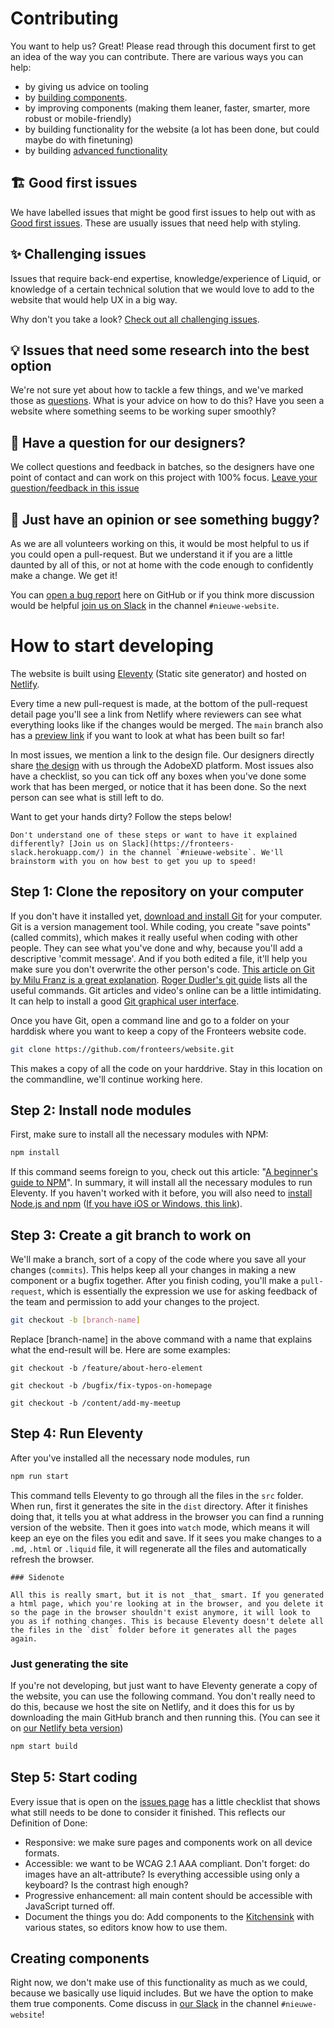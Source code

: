 # Contributing

You want to help us? Great! Please read through this document first to get an idea of the way you can contribute. There are various ways you can help:

- by giving us advice on tooling
- by  [building components](https://github.com/fronteers/website/issues?q=is%3Aissue+component+is%3Aopen).
- by improving components (making them leaner, faster, smarter, more robust or mobile-friendly)
- by building functionality for the website (a lot has been done, but could maybe do with finetuning)
- by building [advanced functionality](https://github.com/fronteers/website/issues?q=is%3Aissue+is%3Aopen+label%3Achallenge)

## 🏗 Good first issues

We have labelled issues that might be good first issues to help out with as [Good first issues](https://github.com/fronteers/website/issues?q=is%3Aissue+is%3Aopen+label%3A%22good+first+issue%22).
These are usually issues that need help with styling. 

## ✨ Challenging issues

Issues that require back-end expertise, knowledge/experience of Liquid, or knowledge of a certain technical solution that we would love to add to the website that would help UX in a big way.

Why don't you take a look? [Check out all challenging issues](https://github.com/fronteers/website/issues?q=is%3Aissue+is%3Aopen+label%3Achallenge).

## 💡 Issues that need some research into the best option

We're not sure yet about how to tackle a few things, and we've marked those as [questions](https://github.com/fronteers/website/issues?q=is%3Aissue+is%3Aopen+label%3Aquestion). What is your advice on how to do this? Have you seen a website where something seems to be working super smoothly? 

## 🤔 Have a question for our designers?

We collect questions and feedback in batches, so the designers have one point of contact and can work on this project with 100% focus. [Leave your question/feedback in this issue](https://github.com/fronteers/website/issues/79)

## 🐛 Just have an opinion or see something buggy?

As we are all volunteers working on this, it would be most helpful to us if you could open a pull-request. But we understand it if you are a little daunted by all of this, or not at home with the code enough to confidently make a change. We get it!

You can [open a bug report](https://github.com/fronteers/website/issues/new?assignees=&labels=&template=bug_report.md&title=🐛) here on GitHub
or if you think more discussion would be helpful [join us on Slack](https://fronteers-slack.herokuapp.com/) in the channel `#nieuwe-website`.

# How to start developing

The website is built using [Eleventy](https://www.11ty.dev/) (Static site generator) and hosted on [Netlify](https://www.netlify.com/). 

Every time a new pull-request is made, at the bottom of the pull-request detail page you'll see a link from Netlify where reviewers can see what everything looks like if the changes would be merged. The `main` branch also has a [preview link](https://fronteers-beta.netlify.app/) if you want to look at what has been built so far!

In most issues, we mention a link to the design file. Our designers directly share [the design](https://xd.adobe.com/view/bd533314-bf05-4cbe-b634-499f8f25dbbc-e800/grid) with us through the AdobeXD platform. 
Most issues also have a checklist, so you can tick off any boxes when you've done some work that has been merged, or notice that it has been done. So the next person can see what is still left to do.

Want to get your hands dirty? Follow the steps below!

    Don't understand one of these steps or want to have it explained differently? [Join us on Slack](https://fronteers-slack.herokuapp.com/) in the channel `#nieuwe-website`. We'll brainstorm with you on how best to get you up to speed! 

## Step 1: Clone the repository on your computer

If you don't have it installed yet, [download and install Git](https://git-scm.com/downloads) for your computer.
Git is a version management tool. While coding, you create "save points" (called commits), which makes it really useful when coding with other people. They can see what you've done and why, because you'll add a descriptive 'commit message'. And if you both edited a file, it'll help you make sure you don't overwrite the other person's code. [This article on Git by Milu Franz is a great explanation](https://dev.to/milu_franz/git-explained-the-basics-igc). [Roger Dudler's git guide](https://rogerdudler.github.io/git-guide/) lists all the useful commands.
Git articles and video's online can be a little intimidating. It can help to install a good [Git graphical user interface](https://git-scm.com/downloads/guis).

Once you have Git, open a command line and go to a folder on your harddisk where you want to keep a copy of the Fronteers website code.

```bash
git clone https://github.com/fronteers/website.git
```

This makes a copy of all the code on your harddrive. Stay in this location on the commandline, we'll continue working here.

## Step 2: Install node modules

First, make sure to install all the necessary modules with NPM:

```bash
npm install
```

If this command seems foreign to you, check out this article: "[A beginner's guide to NPM](https://www.stackchief.com/tutorials/A%20Beginner%27s%20Guide%20to%20NPM)". In summary, it will install all the necessary modules to run Eleventy.
If you haven't worked with it before, you will also need to [install Node.js and npm](https://docs.npmjs.com/downloading-and-installing-node-js-and-npm#using-a-node-installer-to-install-nodejs-and-npm) ([If you have iOS or Windows, this link](https://nodejs.org/en/download/)).

## Step 3: Create a git branch to work on

We'll make a branch, sort of a copy of the code where you save all your changes (`commits`). This helps keep all your changes in making a new component or a bugfix together. After you finish coding, you'll make a `pull-request`, which is essentially the expression we use for asking feedback of the team and permission to add your changes to the project.

```bash
git checkout -b [branch-name]
```

Replace [branch-name] in the above command with a name that explains what the end-result will be. Here are some examples:
```
git checkout -b /feature/about-hero-element

git checkout -b /bugfix/fix-typos-on-homepage

git checkout -b /content/add-my-meetup
``` 

## Step 4: Run Eleventy

After you've installed all the necessary node modules, run

```bash
npm run start
```

This command tells Eleventy to go through all the files in the `src` folder. When run, first it generates the site in the `dist` directory. After it finishes doing that, it tells you at what address in the browser you can find a running version of the website. Then it goes into `watch` mode, which means it will keep an eye on the files you edit and save. If it sees you make changes to a `.md`, `.html` or `.liquid` file, it will regenerate all the files and automatically refresh the browser.

    ### Sidenote

    All this is really smart, but it is not _that_ smart. If you generated a html page, which you're looking at in the browser, and you delete it so the page in the browser shouldn't exist anymore, it will look to you as if nothing changes. This is because Eleventy doesn't delete all the files in the `dist` folder before it generates all the pages again. 

### Just generating the site

If you're not developing, but just want to have Eleventy generate a copy of the website, you can use the following command. 
You don't really need to do this, because we host the site on Netlify, and it does this for us by downloading the main GitHub branch and then running this. (You can see it on [our Netlify beta version](https://fronteers-beta.netlify.app/))

```bash
npm start build
```

## Step 5: Start coding

Every issue that is open on the [issues page](https://github.com/fronteers/website/issues) has a little checklist that shows what still needs to be done to consider it finished. This reflects our Definition of Done:

- Responsive: we make sure pages and components work on all device formats.
- Accessible: we want to be WCAG 2.1 AAA compliant. Don't forget: do images have an alt-attribute? Is everything accessible using only a keyboard? Is the contrast high enough?
- Progressive enhancement: all main content should be accessible with JavaScript turned off.
- Document the things you do: Add components to the [Kitchensink](https://fronteers-beta.netlify.app/nl/kitchensink/) with various states, so editors know how to use them.

## Creating components

Right now, we don't make use of this functionality as much as we could, because we basically use liquid includes. But we have the option to make them true components. Come discuss in [our Slack](https://fronteers-slack.herokuapp.com/) in the channel `#nieuwe-website`!
